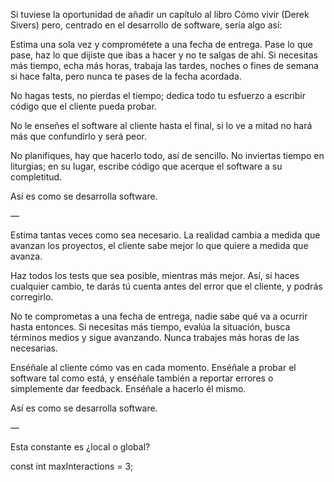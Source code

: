 Si tuviese la oportunidad de añadir un capítulo al libro Cómo vivir (Derek Sivers) pero, centrado en el desarrollo de software, sería algo así:

Estima una sola vez y comprométete a una fecha de entrega. Pase lo que pase, haz lo que dijiste que ibas a hacer y no te salgas de ahí. Si necesitas más tiempo, echa más horas, trabaja las tardes, noches o fines de semana si hace falta, pero nunca te pases de la fecha acordada.

No hagas tests, no pierdas el tiempo; dedica todo tu esfuerzo a escribir código que el cliente pueda probar.

No le enseñes el software al cliente hasta el final, si lo ve a mitad no hará más que confundirlo y será peor.

No planifiques, hay que hacerlo todo, así de sencillo. No inviertas tiempo en liturgias; en su lugar, escribe código que acerque el software a su completitud.

Así es como se desarrolla software.

—

Estima tantas veces como sea necesario. La realidad cambia a medida que avanzan los proyectos, el cliente sabe mejor lo que quiere a medida que avanza.

Haz todos los tests que sea posible, mientras más mejor. Así, si haces cualquier cambio, te darás tú cuenta antes del error que el cliente, y podrás corregirlo.

No te comprometas a una fecha de entrega, nadie sabe qué va a ocurrir hasta entonces. Si necesitas más tiempo, evalúa la situación, busca términos medios y sigue avanzando. Nunca trabajes más horas de las necesarias.

Enséñale al cliente cómo vas en cada momento. Enséñale a probar el software tal como está, y enséñale también a reportar errores o simplemente dar feedback. Enséñale a hacerlo él mismo.

Así es como se desarrolla software.

—

Esta constante es ¿local o global?

const int maxInteractions = 3;
